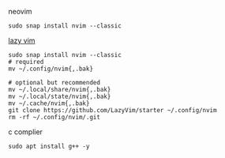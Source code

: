 
neovim
```
sudo snap install nvim --classic
```
[lazy vim](https://www.lazyvim.org/installation)
```
sudo snap install nvim --classic
# required
mv ~/.config/nvim{,.bak}

# optional but recommended
mv ~/.local/share/nvim{,.bak}
mv ~/.local/state/nvim{,.bak}
mv ~/.cache/nvim{,.bak}
git clone https://github.com/LazyVim/starter ~/.config/nvim
rm -rf ~/.config/nvim/.git
```

c complier
```
sudo apt install g++ -y
```
